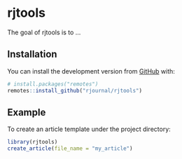 
<!-- README.md is generated from README.Rmd. Please edit that file -->

# rjtools

<!-- badges: start -->
<!-- badges: end -->

The goal of rjtools is to …

## Installation

<!-- You can install the released version of rjtools from [CRAN](https://CRAN.R-project.org) with: -->
<!-- ``` r -->
<!-- install.packages("rjtools") -->
<!-- ``` -->
<!-- And the development version from [GitHub](https://github.com/) with: -->

You can install the development version from
[GitHub](https://github.com/) with:

``` r
# install.packages("remotes")
remotes::install_github("rjournal/rjtools")
```

## Example

To create an article template under the project directory:

``` r
library(rjtools)
create_article(file_name = "my_article")
```
